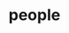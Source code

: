 ---
layout: profiles
permalink: /people/
title: people
description: members of the lab or group
nav: true
nav_order: 2

profiles:
  # if you want to include more than one profile, just replicate the following block
  # and create one content file for each profile inside _pages/
  - align: right
    image: fy24yilmazlab.png
    content: about_einstein.md
    image_circular: false # crops the image to make it circular
    more_info: >
      <p>Graduation day for Yilmaz lab</p>
  - align: right
    image: fy24.jpg
    content: about_einstein.md
    image_circular: false # crops the image to make it circular
    more_info: >
      <p>Group photo for FY24</p>
  - align: left
    image: fy23.png
    content: about_einstein.md
    image_circular: false # crops the image to make it circular
    more_info: >
      <p>Group photo for FY23</p>
  - align: right
    image: fy22.png
    content: about_einstein.md
    image_circular: false # crops the image to make it circular
    more_info: >
      <p>Group photo for FY22</p>
---